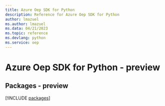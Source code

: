 ```yaml
---
title: Azure Oep SDK for Python
description: Reference for Azure Oep SDK for Python
author: lmazuel
ms.author: lmazuel
ms.data: 04/21/2023
ms.topic: reference
ms.devlang: python
ms.service: oep
---
```

# Azure Oep SDK for Python - preview
## Packages - preview
[!INCLUDE [packages](oep-index.md)]